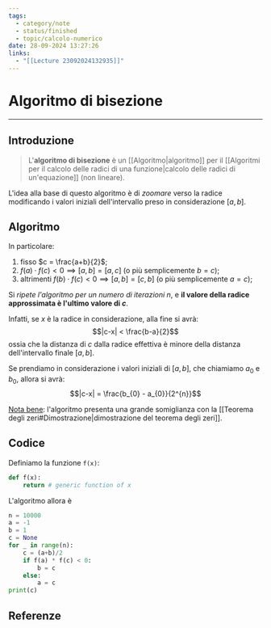 ```yaml
---
tags:
  - category/note
  - status/finished
  - topic/calcolo-numerico
date: 28-09-2024 13:27:26
links:
  - "[[Lecture 23092024132935]]"
---
```

# Algoritmo di bisezione
---
## Introduzione
> L'**algoritmo di bisezione** è un [[Algoritmo|algoritmo]] per il [[Algoritmi per il calcolo delle radici di una funzione|calcolo delle radici di un'equazione]] (non lineare).

L'idea alla base di questo algoritmo è di _zoomare_ verso la radice modificando i valori iniziali dell'intervallo preso in considerazione $[a, b]$.

## Algoritmo
In particolare:
1. fisso $c = \frac{a+b}{2}$;
2. $f(a) \cdot f(c) < 0 \implies [a, b] = [a, c]$ (o più semplicemente $b = c$);
3. altrimenti $f(b) \cdot f(c) < 0 \implies [a, b] = [c, b]$ (o più semplicemente $a = c$);

Si _ripete l'algoritmo per un numero di iterazioni $n$_, e **il valore della radice approssimata è l'ultimo valore di $c$**.

Infatti, se $x$ è la radice in considerazione, alla fine si avrà:
$$|c-x| < \frac{b-a}{2}$$
ossia che la distanza di $c$ dalla radice effettiva è minore della distanza dell'intervallo finale $[a, b]$.

Se prendiamo in considerazione i valori iniziali di $[a, b]$, che chiamiamo $a_{0}$ e $b_{0}$, allora si avrà:
$$|c-x| = \frac{b_{0} - a_{0}}{2^{n}}$$

<u>Nota bene</u>: l'algoritmo presenta una grande somiglianza con la [[Teorema degli zeri#Dimostrazione|dimostrazione del teorema degli zeri]].

## Codice
Definiamo la funzione `f(x)`:
```python
def f(x):
	return # generic function of x
```

L'algoritmo allora è
```python
n = 10000
a = -1
b = 1
c = None
for _ in range(n):
	c = (a+b)/2
	if f(a) * f(c) < 0:
		b = c
	else:
		a = c
print(c)
```

## Referenze